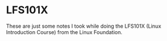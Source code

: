 # LFS101X

These are just some notes I took while doing the LFS101X (Linux Introduction Course) from the Linux Foundation. 
